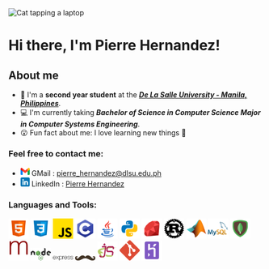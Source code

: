 <div>
    <img src="https://c.tenor.com/LSDeBe2JAfoAAAAC/cat-coding.gif" alt="Cat tapping a laptop"><br>
    <h1>Hi there, I'm Pierre Hernandez!</h1>
</div>

## About me
- 📗 I'm a **second year student** at the ***[De La Salle University - Manila, Philippines]***.
- 💻 I'm currently taking ***Bachelor of Science in Computer Science Major in Computer Systems Engineering***.
- 😮 Fun fact about me: I love learning new things 📖

### Feel free to contact me:
- <img src="./images/gmail.png" width="18px"> GMail : <a href="mailto:pierre_hernandez@dlsu.edu.ph">pierre_hernandez@dlsu.edu.ph</a>
- <img src="./images/linkedin.png" width="18px"> LinkedIn : <a href="www.linkedin.com/in/pierre-hernandez-b07048224" target="_blank">Pierre Hernandez</a>

### Languages and Tools:
<a href="https://html.com/" target="_blank" rel="noreferrer"><img src="./images/html5.png" alt="HTML" width="40px"></a>
<a href="https://www.w3schools.com/Css/" target="_blank" rel="noreferrer"><img src="./images/css3.png"  alt="CSS" width="40px"></a>
<a href="https://www.javascript.com/" target="_blank" rel="noreferrer"><img src="./images/js.png" alt="Javascript" width="40px"></a>
<a href="https://www.cprogramming.com/" target="_blank" rel="noreferrer"><img src="./images/c.png" alt="C" width="40px"></a>
<a href="https://www.java.com/" target="_blank" rel="noreferrer"><img src="./images/java.png" alt="Java" width="40px"></a>
<a href="https://www.python.org/" target="_blank" rel="noreferrer"><img src="./images/python.png" alt="Python" width="40px"></a>
<a href="https://www.ruby-lang.org/en/" target="_blank" rel="noreferrer"><img src="./images/ruby.png" alt="Ruby" width="40px"></a>
<a href="https://www.rust-lang.org/" target="_blank" rel="noreferrer"><img src="./images/rust.png" alt="Rust" width="40px"></a>
<a href="https://www.mathworks.com/products/matlab.html" target="_blank" rel="noreferrer"><img src="./images/matlablogo.png" alt="Matlab" width="40px"></a>
<a href="https://www.mysql.com/" target="_blank" rel="noreferrer"><img src="./images/mysql.png" alt="MySQL" width="40px"></a>
<a href="https://www.mongodb.com/" target="_blank" rel="noreferrer"><img src="./images/mongodb.png" alt="MongoDB" width="40px"></a>
<a href="https://mongoosejs.com/" target="_blank" rel="noreferrer"><img src="./images/mongoose.png" alt="Mongoose" width="40px"></a>
<a href="https://nodejs.org/" target="_blank" rel="noreferrer"><img src="./images/nodejs.png" alt="NodeJS" width="40px"></a>
<a href="http://expressjs.com/" target="_blank" rel="noreferrer"><img src="./images/expressjs.png" alt="ExpressJS" width="40px"></a>
<a href="https://handlebarsjs.com/" target="_blank" rel="noreferrer"><img src="./images/handlebarsjs.png" alt="HandlebarsJS" width="40px"></a>
<a href="https://ejs.co/" target="_blank" rel="noreferrer"><img src="./images/ejs.png" alt="EJS" width="40px"></a>
<a href="https://git-scm.com/" target="_blank" rel="noreferrer"><img src="./images/git.png" alt="Git" width="40px"></a>
<a href="https://www.heroku.com/" target="_blank" rel="noreferrer"><img src="./images/heroku.png" alt="Heroku" width="40px"></a>


<!-- Links -->

[De La Salle University - Manila, Philippines]: https://www.dlsu.edu.ph/
[html]: https://html.com/
[css]: https://www.w3schools.com/Css/
[javascript]: https://www.javascript.com/
[c]: https://www.cprogramming.com/
[java]: https://www.java.com/
[python]: https://www.python.org/
[ruby]: https://www.ruby-lang.org/en/
[rust]: https://www.rust-lang.org/
[matlab]: https://www.mathworks.com/products/matlab.html
[mysql]: https://www.mysql.com/
[mongodb]: https://www.mongodb.com/
[mongoose]: https://mongoosejs.com/
[nodejs]: https://nodejs.org/
[expressjs]: http://expressjs.com/
[handlebars]: https://handlebarsjs.com/
[ejs]: https://ejs.co/
[git]: https://git-scm.com/
[heroku]: https://www.heroku.com/
